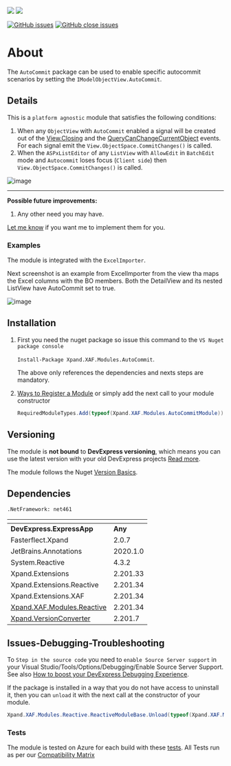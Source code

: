 ![](https://xpandshields.azurewebsites.net/nuget/v/Xpand.XAF.Modules.AutoCommit.svg?&style=flat) ![](https://xpandshields.azurewebsites.net/nuget/dt/Xpand.XAF.Modules.AutoCommit.svg?&style=flat)

[![GitHub issues](https://xpandshields.azurewebsites.net/github/issues/eXpandFramework/expand/AutoCommit.svg)](https://github.com/eXpandFramework/eXpand/issues?utf8=%E2%9C%93&q=is%3Aissue+is%3Aopen+sort%3Aupdated-desc+label%3AStandalone_xaf_modules+AutoCommit) [![GitHub close issues](https://xpandshields.azurewebsites.net/github/issues-closed/eXpandFramework/eXpand/AutoCommit.svg)](https://github.com/eXpandFramework/eXpand/issues?utf8=%E2%9C%93&q=is%3Aissue+is%3Aclosed+sort%3Aupdated-desc+label%3AStandalone_XAF_Modules+AutoCommit)
# About 

The `AutoCommit` package can be used to enable specific autocommit scenarios by setting the `IModelObjectView.AutoCommit`.

## Details
This is a `platform agnostic` module that satisfies the following conditions:
1. When any `ObjectView` with `AutoCommit` enabled a signal will be created out of the [View.Closing](https://documentation.devexpress.com/eXpressAppFramework/DevExpress.ExpressApp.View.Closing.event) and the [QueryCanChangeCurrentObject](https://documentation.devexpress.com/eXpressAppFramework/DevExpress.ExpressApp.View.QueryCanChangeCurrentObject.event) events. For each signal emit the `View.ObjectSpace.CommitChanges()` is called.
2. When the `ASPxListEditor` of any `ListView` with `AllowEdit` in `BatchEdit` mode and `Autocommit` loses focus (`Client side`) then `View.ObjectSpace.CommitChanges()` is called.
<twitter>

![image](https://user-images.githubusercontent.com/159464/56097334-50fbeb00-5efb-11e9-921b-08f6c2d5b607.png)

</twitter>

---

**Possible future improvements:**

1. Any other need you may have.

[Let me know](https://github.com/sponsors/apobekiaris) if you want me to implement them for you.

### Examples
The module is integrated with the `ExcelImporter`.

Next screenshot is an example from ExcelImporter from the view tha maps the Excel columns with the BO members. Both the DetailView and its nested ListView have AutoCommit set to true.

![image](https://user-images.githubusercontent.com/159464/55381194-238e6500-552b-11e9-8314-f1b1132d09f3.png)

## Installation 
1. First you need the nuget package so issue this command to the `VS Nuget package console` 

   `Install-Package Xpand.XAF.Modules.AutoCommit`.

    The above only references the dependencies and nexts steps are mandatory.

2. [Ways to Register a Module](https://documentation.devexpress.com/eXpressAppFramework/118047/Concepts/Application-Solution-Components/Ways-to-Register-a-Module)
or simply add the next call to your module constructor
    ```cs
    RequiredModuleTypes.Add(typeof(Xpand.XAF.Modules.AutoCommitModule));
    ```
## Versioning
The module is **not bound** to **DevExpress versioning**, which means you can use the latest version with your old DevExpress projects [Read more](https://github.com/eXpandFramework/XAF/tree/master/tools/Xpand.VersionConverter).

The module follows the Nuget [Version Basics](https://docs.microsoft.com/en-us/nuget/reference/package-versioning#version-basics).
## Dependencies
`.NetFramework: net461`

|<!-- -->|<!-- -->
|----|----
|**DevExpress.ExpressApp**|**Any**
|Fasterflect.Xpand|2.0.7
 |JetBrains.Annotations|2020.1.0
 |System.Reactive|4.3.2
 |Xpand.Extensions|2.201.33
 |Xpand.Extensions.Reactive|2.201.34
 |Xpand.Extensions.XAF|2.201.34
 |[Xpand.XAF.Modules.Reactive](https://github.com/eXpandFramework/DevExpress.XAF/tree/master/src/Modules/Xpand.XAF.Modules.Reactive)|2.201.34
 |[Xpand.VersionConverter](https://github.com/eXpandFramework/DevExpress.XAF/tree/master/tools/Xpand.VersionConverter)|2.201.7

## Issues-Debugging-Troubleshooting

To `Step in the source code` you need to `enable Source Server support` in your Visual Studio/Tools/Options/Debugging/Enable Source Server Support. See also [How to boost your DevExpress Debugging Experience](https://github.com/eXpandFramework/DevExpress.XAF/wiki/How-to-boost-your-DevExpress-Debugging-Experience#1-index-the-symbols-to-your-custom-devexpresss-installation-location).

If the package is installed in a way that you do not have access to uninstall it, then you can `unload` it with the next call at the constructor of your module.
```cs
Xpand.XAF.Modules.Reactive.ReactiveModuleBase.Unload(typeof(Xpand.XAF.Modules.AutoCommit.AutoCommitModule))
```
### Tests
The module is tested on Azure for each build with these [tests](https://github.com/eXpandFramework/Packages/tree/master/src/Tests/Xpand.XAF.s.AutoCommit.AutoCommit). 
All Tests run as per our [Compatibility Matrix](https://github.com/eXpandFramework/DevExpress.XAF#compatibility-matrix)


